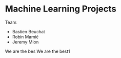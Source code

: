 # Machine Learning Projects

Team:
- Bastien Beuchat
- Robin Mamié
- Jeremy Mion

We are the bes
We are the best1
